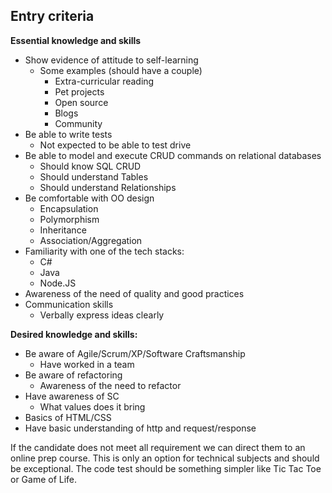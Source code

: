 ## Entry criteria

**Essential knowledge and skills**

* Show evidence of attitude to self-learning
  * Some examples (should have a couple)
    * Extra-curricular reading
    * Pet projects
    * Open source
    * Blogs
    * Community
* Be able to write tests
  * Not expected to be able to test drive
* Be able to model and execute CRUD commands on relational databases
  * Should know SQL CRUD
  * Should understand Tables
  * Should understand  Relationships
* Be comfortable with OO design
  * Encapsulation
  * Polymorphism
  * Inheritance
  * Association/Aggregation
* Familiarity with one of the tech stacks: 
  * C#
  * Java
  * Node.JS
* Awareness of the need of quality and good practices
* Communication skills
  * Verbally express ideas clearly

**Desired knowledge and skills:**

* Be aware of Agile/Scrum/XP/Software Craftsmanship
  * Have worked in a team
* Be aware of refactoring
  * Awareness of the need to refactor
* Have awareness of SC
  * What values does it bring
* Basics of HTML/CSS
* Have basic understanding of http and request/response

If the candidate does not meet all requirement we can direct them to an online prep course. This is only an option for technical subjects and should be exceptional. The code test should be something simpler like Tic Tac Toe or Game of Life.

